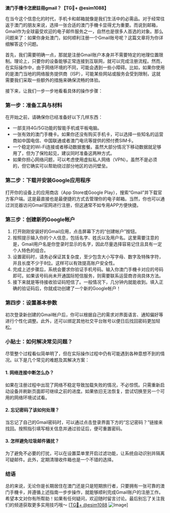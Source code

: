 **澳门手機卡怎麽註冊gmail？【TG💪+ @esim1088】**

在当今这个信息化的时代，手机卡和邮箱就像是我们生活中的必需品。对于经常往返于澳门的朋友来说，选择一张合适的澳门手機卡显得尤为重要。而说到邮箱，Gmail作为全球最受欢迎的电子邮件服务之一，自然也是很多人首选的对象。那么问题来了：如果你身处澳门，如何顺利注册一个Gmail账号呢？这篇文章将为你详细解答这个问题。

首先，我们需要明确一点，那就是注册Gmail账户本身并不需要特定的地理位置限制。理论上，只要你的设备能够正常连接到互联网，就可以完成注册流程。然而，在实际操作中，由于网络环境的不同，可能会遇到一些小障碍。比如，如果你使用的是澳门当地的网络服务提供商（ISP），可能某些网站或服务会受到限制，这就需要我们采取一些额外的措施来确保流畅的体验。

接下来，让我们一步一步地看看具体的操作步骤：

### 第一步：准备工具与材料

在开始之前，请确保你已经准备好以下几样东西：
- 一部支持4G/5G功能的智能手机或平板电脑。
- 一张有效的澳门手機卡。如果你还没有购买手机卡，可以选择一些知名的运营商如中国电信、中国联通或者澳门电讯等提供的预付费SIM卡。
- 一个稳定的Wi-Fi连接或者移动数据套餐。虽然大部分情况下移动数据就足够用了，但为了保险起见，建议同时准备这两种方式。
- 如果你担心网络问题，可以考虑使用虚拟私人网络（VPN）。虽然不是必须的，但它确实可以帮助绕过部分地区的访问壁垒。

### 第二步：下载并安装Google应用程序

打开你的设备上的应用商店（App Store或Google Play），搜索“Gmail”并下载官方客户端。这是最直接也是最便捷的方式去管理你的电子邮箱。当然，你也可以通过浏览器访问Gmail官网进行注册，但这通常不如专用APP方便快捷。

### 第三步：创建新的Google帐户

1. 打开刚刚安装好的Gmail应用，点击屏幕下方的“创建帐户”按钮。
2. 按照提示输入你的个人信息，包括名字、姓氏以及用户名。这里需要注意的是，Gmail用户名是你登录时显示的名字，因此尽量选择容易记住且具有一定个人特色的组合。
3. 设置密码时，请务必保证其复杂度，至少包含大小写字母、数字及特殊字符，并且长度不少于8位。这样可以有效提高账户安全性。
4. 完成上述步骤后，系统会要求你验证手机号码。输入你澳门手機卡对应的号码即可。如果该号码尚未开通国际短信服务，则需要联系运营商咨询具体方法。
5. 接下来就是等待接收验证码短信了。一般情况下，几分钟内就能收到。填入正确的验证码后，你就成功创建了一个新的Google帐户！

### 第四步：设置基本参数

初次登录新创建的Gmail帐户后，你可以根据自己的需求对界面语言、通知偏好等进行个性化调整。此外，还可以绑定其他社交平台账号以便日后找回密码更加轻松。

### 小贴士：如何解决常见问题？

尽管整个过程看似简单明了，但在实际操作过程中仍有可能遇到各种意想不到的情况。以下是几个常见的难题及其解决方案：

#### 1. 网络连接中断怎么办？
如果在注册过程中出现了网络不稳定导致加载失败的情况，不必惊慌。只需重新启动设备并刷新页面即可继续之前的进度。如果依旧无法恢复，尝试切换至另一个可用的网络环境试试看。

#### 2. 忘记密码了该如何处理？
当忘记了自己的Gmail密码时，可以通过点击登录界面下方的“忘记密码？”链接来找回。按照指引填写相关信息并通过验证后，便可重置密码。

#### 3. 怎样避免垃圾邮件骚扰？
为了避免不必要的打扰，可以在设置菜单里开启过滤功能，让系统自动识别并隔离可疑邮件。此外，定期清理收件箱也是一个不错的选择。

### 结语

总的来说，无论你是长期居住在澳门还是只是短期旅行者，只要拥有一张可靠的澳门手機卡，并遵循上述指南一步步操作，就能够顺利完成Gmail账户的注册工作。希望本文对你有所帮助！如果有任何疑问，欢迎随时留言讨论。最后别忘了关注我们的频道获取更多实用技巧哦～ [[TG💪+ @esim1088](https://t.me/s/esim1088) ![Image](https://i.postimg.cc/4NQfJmqS/Snipaste-2025-05-13-00-14-12.png)]